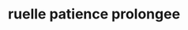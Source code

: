 ---
title: ruelle patience prolongee #45
url: /ruelle-patience-prolongee-45/
latitude: 19.437
longitude: -72.685
---